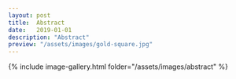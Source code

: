 ```yaml
---
layout: post
title:  Abstract
date:   2019-01-01
description: "Abstract"
preview: "/assets/images/gold-square.jpg"
---
```


{% include image-gallery.html folder="/assets/images/abstract" %}
